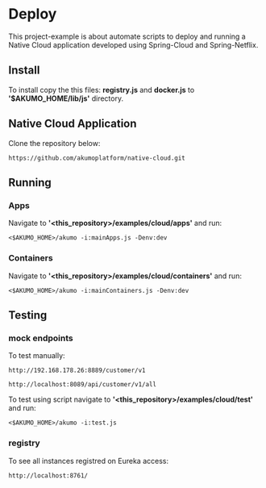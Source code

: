 # Deploy

This project-example is about automate scripts to deploy and running a Native Cloud application developed using Spring-Cloud and Spring-Netflix.

## Install

To install copy the this files: <b>registry.js</b> and <b>docker.js</b> to <b>'$AKUMO_HOME/lib/js'</b> directory.

## Native Cloud Application

Clone the repository below:

```
https://github.com/akumoplatform/native-cloud.git
```

## Running

### Apps

Navigate to <b>'<this_repository>/examples/cloud/apps'</b> and run:

```
<$AKUMO_HOME>/akumo -i:mainApps.js -Denv:dev
```

### Containers

Navigate to <b>'<this_repository>/examples/cloud/containers'</b> and run:

```
<$AKUMO_HOME>/akumo -i:mainContainers.js -Denv:dev
```

## Testing

### mock endpoints

To test manually:

```
http://192.168.178.26:8889/customer/v1

http://localhost:8089/api/customer/v1/all
```
To test using script navigate to <b>'<this_repository>/examples/cloud/test'</b> and run:

```
<$AKUMO_HOME>/akumo -i:test.js
```

### registry

To see all instances registred on Eureka access:

```
http://localhost:8761/
```


